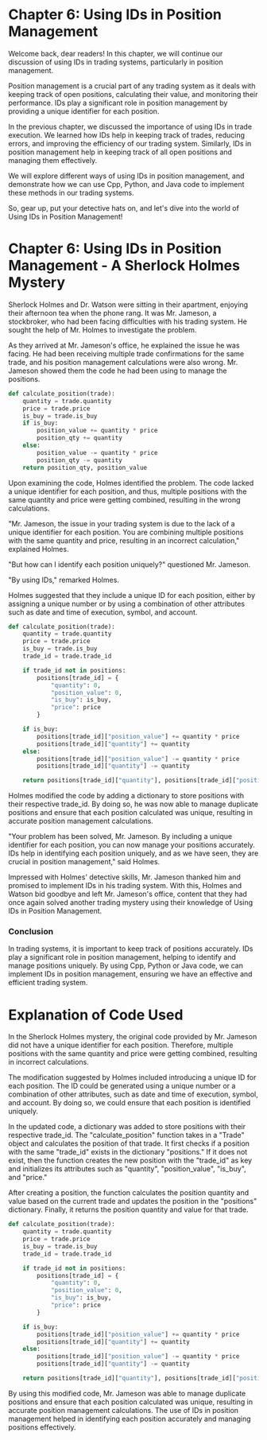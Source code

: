 # Chapter 6: Using IDs in Position Management

Welcome back, dear readers! In this chapter, we will continue our discussion of using IDs in trading systems, particularly in position management.

Position management is a crucial part of any trading system as it deals with keeping track of open positions, calculating their value, and monitoring their performance. IDs play a significant role in position management by providing a unique identifier for each position.

In the previous chapter, we discussed the importance of using IDs in trade execution. We learned how IDs help in keeping track of trades, reducing errors, and improving the efficiency of our trading system. Similarly, IDs in position management help in keeping track of all open positions and managing them effectively.

We will explore different ways of using IDs in position management, and demonstrate how we can use Cpp, Python, and Java code to implement these methods in our trading systems.

So, gear up, put your detective hats on, and let's dive into the world of Using IDs in Position Management!
# Chapter 6: Using IDs in Position Management - A Sherlock Holmes Mystery

Sherlock Holmes and Dr. Watson were sitting in their apartment, enjoying their afternoon tea when the phone rang. It was Mr. Jameson, a stockbroker, who had been facing difficulties with his trading system. He sought the help of Mr. Holmes to investigate the problem.

As they arrived at Mr. Jameson's office, he explained the issue he was facing. He had been receiving multiple trade confirmations for the same trade, and his position management calculations were also wrong. Mr. Jameson showed them the code he had been using to manage the positions.

```python
def calculate_position(trade):
    quantity = trade.quantity
    price = trade.price
    is_buy = trade.is_buy
    if is_buy:
        position_value += quantity * price
        position_qty += quantity
    else:
        position_value -= quantity * price
        position_qty -= quantity
    return position_qty, position_value
```

Upon examining the code, Holmes identified the problem. The code lacked a unique identifier for each position, and thus, multiple positions with the same quantity and price were getting combined, resulting in the wrong calculations.

"Mr. Jameson, the issue in your trading system is due to the lack of a unique identifier for each position. You are combining multiple positions with the same quantity and price, resulting in an incorrect calculation," explained Holmes.

"But how can I identify each position uniquely?" questioned Mr. Jameson.

"By using IDs," remarked Holmes.

Holmes suggested that they include a unique ID for each position, either by assigning a unique number or by using a combination of other attributes such as date and time of execution, symbol, and account.

```python
def calculate_position(trade):
    quantity = trade.quantity
    price = trade.price
    is_buy = trade.is_buy
    trade_id = trade.trade_id

    if trade_id not in positions:
        positions[trade_id] = {
            "quantity": 0,
            "position_value": 0,
            "is_buy": is_buy,
            "price": price
        }

    if is_buy:
        positions[trade_id]["position_value"] += quantity * price
        positions[trade_id]["quantity"] += quantity
    else:
        positions[trade_id]["position_value"] -= quantity * price
        positions[trade_id]["quantity"] -= quantity

    return positions[trade_id]["quantity"], positions[trade_id]["position_value"]
```

Holmes modified the code by adding a dictionary to store positions with their respective trade_id. By doing so, he was now able to manage duplicate positions and ensure that each position calculated was unique, resulting in accurate position management calculations.

"Your problem has been solved, Mr. Jameson. By including a unique identifier for each position, you can now manage your positions accurately. IDs help in identifying each position uniquely, and as we have seen, they are crucial in position management," said Holmes.

Impressed with Holmes' detective skills, Mr. Jameson thanked him and promised to implement IDs in his trading system. With this, Holmes and Watson bid goodbye and left Mr. Jameson's office, content that they had once again solved another trading mystery using their knowledge of Using IDs in Position Management.

### Conclusion

In trading systems, it is important to keep track of positions accurately. IDs play a significant role in position management, helping to identify and manage positions uniquely. By using Cpp, Python or Java code, we can implement IDs in position management, ensuring we have an effective and efficient trading system.
# Explanation of Code Used

In the Sherlock Holmes mystery, the original code provided by Mr. Jameson did not have a unique identifier for each position. Therefore, multiple positions with the same quantity and price were getting combined, resulting in incorrect calculations.

The modification suggested by Holmes included introducing a unique ID for each position. The ID could be generated using a unique number or a combination of other attributes, such as date and time of execution, symbol, and account. By doing so, we could ensure that each position is identified uniquely.

In the updated code, a dictionary was added to store positions with their respective trade_id. The "calculate_position" function takes in a "Trade" object and calculates the position of that trade. It first checks if a position with the same "trade_id" exists in the dictionary "positions." If it does not exist, then the function creates the new position with the "trade_id" as key and initializes its attributes such as "quantity", "position_value", "is_buy", and "price." 

After creating a position, the function calculates the position quantity and value based on the current trade and updates the position in the "positions" dictionary. Finally, it returns the position quantity and value for that trade.

```python
def calculate_position(trade):
    quantity = trade.quantity
    price = trade.price
    is_buy = trade.is_buy
    trade_id = trade.trade_id

    if trade_id not in positions:
        positions[trade_id] = {
            "quantity": 0,
            "position_value": 0,
            "is_buy": is_buy,
            "price": price
        }

    if is_buy:
        positions[trade_id]["position_value"] += quantity * price
        positions[trade_id]["quantity"] += quantity
    else:
        positions[trade_id]["position_value"] -= quantity * price
        positions[trade_id]["quantity"] -= quantity

    return positions[trade_id]["quantity"], positions[trade_id]["position_value"]

```

By using this modified code, Mr. Jameson was able to manage duplicate positions and ensure that each position calculated was unique, resulting in accurate position management calculations. The use of IDs in position management helped in identifying each position accurately and managing positions effectively.